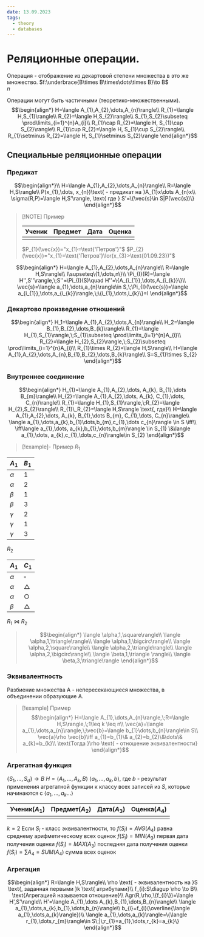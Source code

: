 ```yaml
---
date: 13.09.2023
tags:
  - theory
  - databases
---
```

# Реляционные операции.

Операция - отображение из декартовой степени множества в это же множество.
$f:\underbrace{B\times B\times\dots\times B}\to B$
$\quad\quad\quad\quad\;\; n$

Операции могут быть частичными (теоретико-множественными).
$$\begin{align*}
H=\langle A_{1},A_{2},\dots,A_{n}\rangle\\
R_{1}=\langle H,S_{1}\rangle\\
R_{2}=\langle H,S_{2}\rangle\\
S_{1},S_{2}\subseteq \prod\limits_{i=1}^{n}A_{i}\\
R_{1}\cap R_{2}=\langle H, S_{1}\cap S_{2}\rangle\\
R_{1}\cup R_{2}=\langle H, S_{1}\cup S_{2}\rangle\\
R_{1}\setminus R_{2}=\langle H, S_{1}\setminus S_{2}\rangle
\end{align*}$$
## Специальные реляционные операции
### Предикат
$$\begin{align*}\\
H=\langle A_{1},A_{2},\dots,A_{n}\rangle\\
R=\langle H,S\rangle\\
P(x_{1},\dots, x_{n})\text{ - предикат на }A_{1}x\dots A_{n}x\\
\sigma(R,P)=\langle H,S'\rangle, \text{ где } S'=\{\vec{s}\in S|P(\vec{s})\}
\end{align*}$$

> [!NOTE] Пример
> 
> | Ученик | Предмет | Дата | Оценка |
> | ------ | ------- | ---- | ------ |
> |       |         |      |        |
> 
> $P_{1}(\vec{x})="x_{1}=\text{'Петров'}"$ 
> $P_{2}(\vec{x})="x_{1}=\text{'Петров'}\lor(x_{3}>\text{01.09.23})"$

$$\begin{align*}
H=\langle A_{1},A_{2},\dots,A_{n}\rangle\\
R=\langle H,S\rangle\\
I\supseteq\{1,\dots,n\}\\
\Pi_{I}(R)=\langle H'',S''\rangle,\;S''=\Pi_{I}(S)\quad H''=\{A_{i_{1}},\dots,A_{i_{k}}\}\\
\vec{s}=\langle a_{1},\dots,a_{n}\rangle\in S,\;\Pi_{I}(\vec{s})=\langle a_{i_{1}},\dots,a_{i_{k}}\rangle,\;\{i_{1},\dots,i_{k}\}=I
\end{align*}$$

### Декартово произведение отношений
$$\begin{align*}
H_1=\langle A_{1},A_{2},\dots,A_{n}\rangle\\
H_2=\langle B_{1},B_{2},\dots,B_{k}\rangle\\
R_{1}=\langle H_{1},S_{1}\rangle,\;S_{1}\subseteq \prod\limits_{i=1}^{n}A_{i}\\
R_{2}=\langle H_{2},S_{2}\rangle,\;S_{2}\subseteq \prod\limits_{i=1}^{n}A_{i}\\
R_{1}\times R_{2}=\langle H,S\rangle\\
H=\langle A_{1},A_{2},\dots,A_{n},B_{1},B_{2},\dots,B_{k}\rangle\\
S=S_{1}\times S_{2}
\end{align*}$$
### Внутреннее соединение
$$\begin{align*}
H_{1}=\langle A_{1},A_{2},\dots, A_{k}, B_{1},\dots B_{m}\rangle\\
H_{2}=\langle A_{1},A_{2},\dots, A_{k}, C_{1},\dots, C_{n}\rangle\\
R_{1}=\langle H_{1},S_{1}\rangle,\;R_{2}=\langle H_{2},S_{2}\rangle\\
R_{1}\_R_{2}=\langle H,S\rangle \text{, где}\\
H=\langle A_{1},A_{2},\dots, A_{k}, B_{1},\dots B_{m}, C_{1},\dots, C_{n}\rangle\\
\langle a_{1},\dots,a_{k},b_{1}\dots,b_{m},c_{1},\dots c_{n}\rangle \in S \iff\\
\iff\langle a_{1},\dots, a_{k},b_{1},\dots,b_{m}\rangle \in S_{1} \&\langle a_{1},\dots, a_{k},c_{1},\dots,c_{n}\rangle\in S_{2}
\end{align*}$$

> [!example]- Пример
> $R_{1}$
> 
| $A_{1}$  | $B_{1}$ |
| -------- | ------- |
| $\alpha$ | 1       |
| $\alpha$ | 2       |
| $\beta$  | 1       |
| $\beta$  | 3       |
| $\gamma$ | 2       |
| $\gamma$ | 1       |
| $\gamma$ | 3       |
>
$R_{2}$
>
| $A_1$    | $C_1$       |
| -------- | ----------- |
| $\alpha$ | $\square$   |
| $\alpha$ | $\triangle$ |
| $\alpha$ | $\bigcirc$     |
| $\beta$  | $\triangle$ |
>
$R_{1}\Join R_{2}$
>$$\begin{align*}
\langle \alpha,1,\square\rangle\\
\langle \alpha,1,\triangle\rangle\\
\langle \alpha,1,\bigcirc\rangle\\
\langle \alpha,2,\square\rangle\\
\langle \alpha,2,\triangle\rangle\\
\langle \alpha,2,\bigcirc\rangle\\
\langle \beta,1,\triangle \rangle\\
\langle \beta,3,\triangle\rangle
\end{align*}$$

### Эквивалентность
Разбиение множества A - непересекающиеся множества, в объединении образующие A.


> [!example] Пример
> $$\begin{align*}
H=\langle A_{1},\dots,A_{n}\rangle,\;R=\langle H,S\rangle,\;1\leq k \leq n\\
\vec{a}=\langle a_{1},\dots,a_{n}\rangle,\;\vec{b}=\langle b_{1}\dots,b_{n}\rangle\in S\\
\vec{a}\rho \vec{b}\iff a_{1}=b_{1}\& a_{2}=b_{2}\&\dots\& a_{k}=b_{k}\\
\text{Тогда }\rho \text{ - отношение эквивалентности} 
\end{align*}$$

### Агрегатная функция
$\{S_{1},\dots,S_{d}\}\to B$
$H=\langle A_{1},\dots,A_{k},B\rangle$
$\langle a_1,\dots,a_{k},b\rangle$, где
$b$ - результат применения агрегатной функции к классу всех записей из $S$, которые начинаются с $\langle a_{1},\dots,a_{k}\dots\rangle$

| Ученик($A_{1}$) | Предмет($A_{2}$) | Дата($A_{3}$) | Оценка($A_{4}$) |
| --------------- | ---------------- | ------------- | --------------- |
|                 |                  |               |                 |

$k=2$
Если $S_{i}$ - класс эквивалентности, то
$f(S_{i})=AVG(A_{4})$ равна среднему арифметическому всех оценок
$f(S_{i})=MIN(A_{3})$ первая дата получения оценки
$f(S_{i})=MAX(A_{3})$ последняя дата получения оценки
$f(S_{i})=\sum A_{4}=SUM(A_{4})$ сумма всех оценок

### Агрегация
$$\begin{align*}
R=\langle H,S\rangle\\
\rho \text{ - эквивалентность на }S \text{, заданная первыми }k \text{ атрибутами}\\
f_{i}:S\diagup \rho \to B\\
\text{Агрегацией называется отношение}\\
Agr(R,\rho,\{f_{i}\})=\langle H',S'\rangle\\
H'=\langle A_{1},\dots A_{k},B_{1},\dots,B_{n}\rangle\\
\langle a_{1},\dots,a_{k},b_{1},\dots,b_{n}\rangle\\
b_{i}=f_{i}(\overline{\langle a_{1},\dots,a_{k}\rangle})\\
\langle a_{1},\dots,a_{k}\rangle=\{\langle r_{1},\dots,r_{m}\rangle\in S\;|\;r_{1}=a_{1},\dots,r_{k}=a_{k}\}
\end{align*}$$
